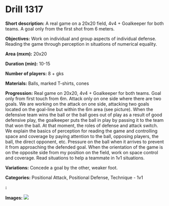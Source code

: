 # Drill 1317

**Short description:**
A real game on a 20x20 field, 4v4 + Goalkeeper for both teams. A goal only from the first shot from 6 meters.

**Objectives:**
Work on individual and group aspects of individual defense. Reading the game through perception in situations of numerical equality.

**Area (mxm):**
20x20

**Duration (min):**
10-15

**Number of players:**
8 + gks

**Materials:**
Balls, marked T-shirts, cones

**Progression:**
Real game on 20x20, 4v4 + Goalkeeper for both teams. Goal only from first touch from 6m. Attack only on one side where there are two goals. We are working on the attack on one side, attacking two goals located on the goal-line but within the 6m area (see picture). When the defensive team wins the ball or the ball goes out of play as a result of good defensive play, the goalkeeper puts the ball in play by passing it to the team that won the ball. At that moment, the roles of defense and attack switch. We explain the basics of perception for reading the game and controlling space and coverage by paying attention to the ball, opposing players, the ball, the direct opponent, etc. Pressure on the ball when it arrives to prevent it from approaching the defended goal. When the orientation of the game is on the opposite side from my position on the field, work on space control and coverage. Read situations to help a teammate in 1v1 situations.

**Variations:**
Concede a goal by the other, weaker foot.

**Categories:**
Positional Attack, Positional Defense, Technique - 1v1

**:**


**Images:**
![](https://www.coachingfutsal.com/\images\3fa62fe8-9c6d-4cd1-afb2-e27ebec5b3f0_128.png)

